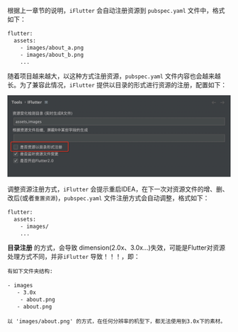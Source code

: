 根据上一章节的说明，`iFlutter` 会自动注册资源到 `pubspec.yaml` 文件中，格式如下：
```
flutter:
  assets:
    - images/about_a.png
    - images/about_b.png
    ...

```
随着项目越来越大，以这种方式注册资源，`pubspec.yaml` 文件内容也会越来越长。为了兼容此情况，`iFlutter` 提供以目录的形式进行资源的注册，配置如下：

![资源注册类型](../../configs/fold_register.png)

调整资源注册方式，`iFlutter` 会提示重启IDEA，在下一次对资源文件的增、删、改后(或者`重置资源`)，`pubspec.yaml` 文件注册方式会自动调整，格式如下：

```
flutter:
  assets:
    - images/
    ...

```

**目录注册** 的方式，会导致 dimension(2.0x、3.0x...)失效，可能是Flutter对资源处理方式不同，并非`iFlutter` 导致！！！，即：

```
有如下文件夹结构:

- images
   - 3.0x
    - about.png
   - about.png

以 'images/about.png' 的方式，在任何分辨率的机型下，都无法使用到3.0x下的素材。

```
